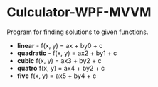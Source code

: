 # Culculator-WPF-MVVM
Program for finding solutions to given functions.

* **linear**  - f(x, y) = ax + by0 + c
* **quadratic** - f(x, y) = ax2 + by1 + c
* **cubic**  f(x, y) = ax3 + by2 + c
* **quatro** f(x, y) = ax4 + by2 + c
* **five**  f(x, y) = ax5 + by4 + c
